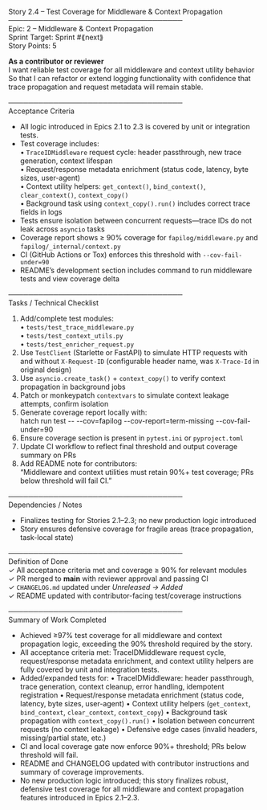 Story 2.4 – Test Coverage for Middleware & Context Propagation  
───────────────────────────────────  
Epic: 2 – Middleware & Context Propagation  
Sprint Target: Sprint #⟪next⟫  
Story Points: 5

**As a contributor or reviewer**  
I want reliable test coverage for all middleware and context utility behavior  
So that I can refactor or extend logging functionality with confidence that trace propagation and request metadata will remain stable.

───────────────────────────────────  
Acceptance Criteria

- All logic introduced in Epics 2.1 to 2.3 is covered by unit or integration tests.
- Test coverage includes:  
  • `TraceIDMiddleware` request cycle: header passthrough, new trace generation, context lifespan  
  • Request/response metadata enrichment (status code, latency, byte sizes, user-agent)  
  • Context utility helpers: `get_context()`, `bind_context()`, `clear_context()`, `context_copy()`  
  • Background task using `context_copy().run()` includes correct trace fields in logs
- Tests ensure isolation between concurrent requests—trace IDs do not leak across `asyncio` tasks
- Coverage report shows ≥ 90% coverage for `fapilog/middleware.py` and `fapilog/_internal/context.py`
- CI (GitHub Actions or Tox) enforces this threshold with `--cov-fail-under=90`
- README’s development section includes command to run middleware tests and view coverage delta

───────────────────────────────────  
Tasks / Technical Checklist

1. Add/complete test modules:  
   • `tests/test_trace_middleware.py`  
   • `tests/test_context_utils.py`  
   • `tests/test_enricher_request.py`
2. Use `TestClient` (Starlette or FastAPI) to simulate HTTP requests with and without `X-Request-ID` (configurable header name, was `X-Trace-Id` in original design)
3. Use `asyncio.create_task()` + `context_copy()` to verify context propagation in background jobs
4. Patch or monkeypatch `contextvars` to simulate context leakage attempts, confirm isolation
5. Generate coverage report locally with:  
   hatch run test -- --cov=fapilog --cov-report=term-missing --cov-fail-under=90
6. Ensure coverage section is present in `pytest.ini` or `pyproject.toml`
7. Update CI workflow to reflect final threshold and output coverage summary on PRs
8. Add README note for contributors:  
   “Middleware and context utilities must retain 90%+ test coverage; PRs below threshold will fail CI.”

───────────────────────────────────  
Dependencies / Notes

- Finalizes testing for Stories 2.1–2.3; no new production logic introduced
- Story ensures defensive coverage for fragile areas (trace propagation, task-local state)

───────────────────────────────────  
Definition of Done  
✓ All acceptance criteria met and coverage ≥ 90% for relevant modules  
✓ PR merged to **main** with reviewer approval and passing CI  
✓ `CHANGELOG.md` updated under _Unreleased → Added_  
✓ README updated with contributor-facing test/coverage instructions

───────────────────────────────────  
Summary of Work Completed

- Achieved ≥97% test coverage for all middleware and context propagation logic, exceeding the 90% threshold required by the story.
- All acceptance criteria met: TraceIDMiddleware request cycle, request/response metadata enrichment, and context utility helpers are fully covered by unit and integration tests.
- Added/expanded tests for:
  • TraceIDMiddleware: header passthrough, trace generation, context cleanup, error handling, idempotent registration
  • Request/response metadata enrichment (status code, latency, byte sizes, user-agent)
  • Context utility helpers (`get_context`, `bind_context`, `clear_context`, `context_copy`)
  • Background task propagation with `context_copy().run()`
  • Isolation between concurrent requests (no context leakage)
  • Defensive edge cases (invalid headers, missing/partial state, etc.)
- CI and local coverage gate now enforce 90%+ threshold; PRs below threshold will fail.
- README and CHANGELOG updated with contributor instructions and summary of coverage improvements.
- No new production logic introduced; this story finalizes robust, defensive test coverage for all middleware and context propagation features introduced in Epics 2.1–2.3.

